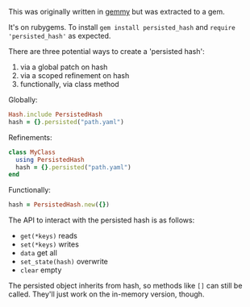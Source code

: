 This was originally written in [gemmy](http://github.com/maxpleaner/gemmy) but was extracted to a gem.

It's on rubygems. To install `gem install persisted_hash` and `require 'persisted_hash'` as expected.

There are three potential ways to create a 'persisted hash':

1. via a global patch on hash
2. via a scoped refinement on hash
3. functionally, via class method

Globally:

```rb
Hash.include PersistedHash
hash = {}.persisted("path.yaml")
```

Refinements:

```rb
class MyClass
  using PersistedHash
  hash = {}.persisted("path.yaml")
end
```

Functionally:

```rb
hash = PersistedHash.new({})
```
The API to interact with the persisted hash is as follows:

- `get(*keys)` reads
- `set(*keys)` writes
- `data` get all
- `set_state(hash)` overwrite
- `clear` empty

The persisted object inherits from hash, so methods like `[]` can still be called.
They'll just work on the in-memory version, though. 
